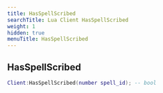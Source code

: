 ```yaml
---
title: HasSpellScribed
searchTitle: Lua Client HasSpellScribed
weight: 1
hidden: true
menuTitle: HasSpellScribed
---
```

## HasSpellScribed
```lua
Client:HasSpellScribed(number spell_id); -- bool
```